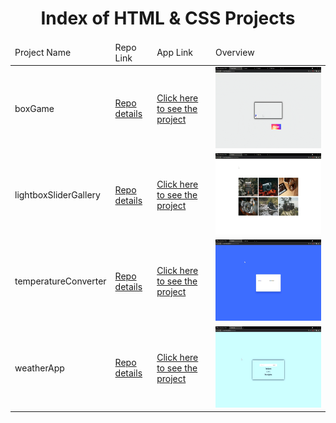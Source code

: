 <p align="center"> 
  
<h1 align="center">Index of HTML & CSS Projects</h1>

</p>

<table>
    <thead>
        <tr>
            <td>Project Name</td>
            <td>Repo Link</td>
            <td>App Link</td>
            <td>Overview</td>
        </tr>
    </thead>
    <tbody> 
        <tr>
            <td>boxGame</td>
            <td><a href="https://github.com/hasan-furkan/boxGame" target="_blank">Repo details</a></td>
            <td><a href="https://hasan-furkan.github.io/boxGame/" target="_blank">Click here to see the project</a></td>
            <td><img style="width:500px;" src="./gifs/sonic.gif" alt="html" height=130></td> 
        </tr>
        <tr>
            <td>lightboxSliderGallery</td>
            <td><a href="https://github.com/hasan-furkan/lightboxSliderGallery" target="_blank">Repo details</a></td>
            <td><a href="https://hasan-furkan.github.io/lightboxSliderGallery/" target="_blank">Click here to see the project</a></td>
            <td><img style="width:500px;" src="./gifs/slider.gif" alt="html" height=130></td> 
        </tr>
        <tr>
            <td>temperatureConverter</td>
            <td><a href="https://github.com/hasan-furkan/temperatureConverter" target="_blank">Repo details</a></td>
            <td><a href="https://hasan-furkan.github.io/temperatureConverter/" target="_blank">Click here to see the project</a></td>
            <td><img style="width:500px;" src="./gifs/temperature.gif" alt="html" height=130></td> 
        </tr>  
        <tr>
            <td>weatherApp</td>
            <td><a href="https://github.com/hasan-furkan/weatherApp" target="_blank">Repo details</a></td>
            <td><a href="https://hasan-furkan.github.io/weatherApp/" target="_blank">Click here to see the project</a></td>
            <td><img style="width:500px;" src="./gifs/weather.gif" alt="html" height=130></td> 
        </tr>
</tbody>
</table>
